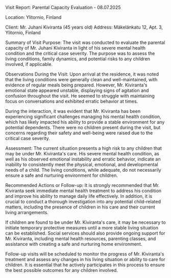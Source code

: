 Visit Report: Parental Capacity Evaluation - 08.07.2025

Location: Ylitornio, Finland

Client: Mr. Juhani Kiviranta (45 years old)
Address: Mäkelänkatu 12, Apt. 3, Ylitornio, Finland

Summary of Visit Purpose:
The visit was conducted to evaluate the parental capacity of Mr. Juhani Kiviranta in light of his severe mental health condition and the critical case severity. The purpose was to assess the living conditions, family dynamics, and potential risks to any children involved, if applicable.

Observations During the Visit:
Upon arrival at the residence, it was noted that the living conditions were generally clean and well-maintained, with evidence of regular meals being prepared. However, Mr. Kiviranta's emotional state appeared unstable, displaying signs of agitation and confusion throughout the visit. He seemed to struggle with maintaining focus on conversations and exhibited erratic behavior at times.

During the interaction, it was evident that Mr. Kiviranta has been experiencing significant challenges managing his mental health condition, which has likely impacted his ability to provide a stable environment for any potential dependents. There were no children present during the visit, but concerns regarding their safety and well-being were raised due to the critical case severity.

Assessment:
The current situation presents a high risk to any children that may be under Mr. Kiviranta's care. His severe mental health condition, as well as his observed emotional instability and erratic behavior, indicate an inability to consistently meet the physical, emotional, and developmental needs of a child. The living conditions, while adequate, do not necessarily ensure a safe and nurturing environment for children.

Recommended Actions or Follow-up:
It is strongly recommended that Mr. Kiviranta seek immediate mental health treatment to address his condition and improve his ability to manage daily life effectively. In addition, it is crucial to conduct a thorough investigation into any potential child-related matters, including the presence of children in his care and their current living arrangements.

If children are found to be under Mr. Kiviranta's care, it may be necessary to initiate temporary protective measures until a more stable living situation can be established. Social services should also provide ongoing support for Mr. Kiviranta, including mental health resources, parenting classes, and assistance with creating a safe and nurturing home environment.

Follow-up visits will be scheduled to monitor the progress of Mr. Kiviranta's treatment and assess any changes in his living situation or ability to care for children. It is essential that he actively participates in this process to ensure the best possible outcomes for any children involved.